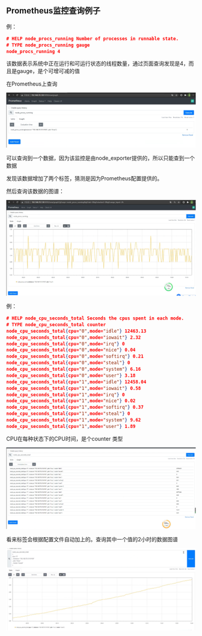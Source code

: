 ## Prometheus监控查询例子

例：

```json
# HELP node_procs_running Number of processes in runnable state.
# TYPE node_procs_running gauge
node_procs_running 4
```

该数据表示系统中正在运行和可运行状态的线程数量，通过页面查询发现是4，而且是gauge，是个可增可减的值

在Prometheus上查询

![](https://github.com/yinzhipeng123/markdown_log/blob/main/docs/image/Prometheus/Prometheus/20210720181107.png?raw=true)

可以查询到一个数据，因为该监控是由node_exporter提供的，所以只能查到一个数据

发现该数据增加了两个标签，猜测是因为Prometheus配置提供的。

然后查询该数据的图谱：

![](https://github.com/yinzhipeng123/markdown_log/blob/main/docs/image/Prometheus/Prometheus/2021072018140622.png?raw=true)

例：

```json
# HELP node_cpu_seconds_total Seconds the cpus spent in each mode.
# TYPE node_cpu_seconds_total counter
node_cpu_seconds_total{cpu="0",mode="idle"} 12463.13
node_cpu_seconds_total{cpu="0",mode="iowait"} 2.32
node_cpu_seconds_total{cpu="0",mode="irq"} 0
node_cpu_seconds_total{cpu="0",mode="nice"} 0.04
node_cpu_seconds_total{cpu="0",mode="softirq"} 0.21
node_cpu_seconds_total{cpu="0",mode="steal"} 0
node_cpu_seconds_total{cpu="0",mode="system"} 6.16
node_cpu_seconds_total{cpu="0",mode="user"} 3.18
node_cpu_seconds_total{cpu="1",mode="idle"} 12458.04
node_cpu_seconds_total{cpu="1",mode="iowait"} 0.58
node_cpu_seconds_total{cpu="1",mode="irq"} 0
node_cpu_seconds_total{cpu="1",mode="nice"} 0.02
node_cpu_seconds_total{cpu="1",mode="softirq"} 0.37
node_cpu_seconds_total{cpu="1",mode="steal"} 0
node_cpu_seconds_total{cpu="1",mode="system"} 9.62
node_cpu_seconds_total{cpu="1",mode="user"} 1.89
```

CPU在每种状态下的CPU时间，是个counter 类型

![](https://github.com/yinzhipeng123/markdown_log/blob/main/docs/image/Prometheus/Prometheus/me100000000.png?raw=true)

看来标签会根据配置文件自动加上的。查询其中一个值的2小时的数据图谱

![](https://github.com/yinzhipeng123/markdown_log/blob/main/docs/image/Prometheus/Prometheus/me2000000000.png?raw=true)

